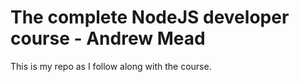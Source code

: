 # The complete NodeJS developer course - Andrew Mead

This is my repo as I follow along with the course.